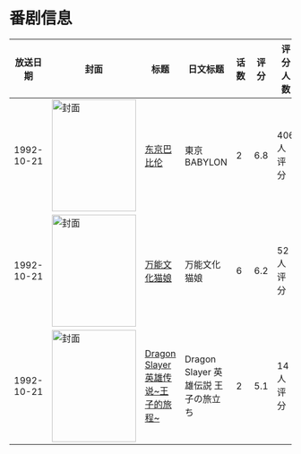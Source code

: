 # 番剧信息

|放送日期|封面|标题|日文标题|话数|评分|评分人数|
|---|---|---|---|---|---|---|
|1992-10-21|<img src="https://lain.bgm.tv/pic/cover/c/34/0a/2916_Kou4k.jpg" alt="封面" style="width:150px;height:200px;object-fit:cover;">|[东京巴比伦](https://bangumi.tv/subject/2916)|東京BABYLON|2|6.8|406人评分|
|1992-10-21|<img src="https://lain.bgm.tv/pic/cover/c/8e/d3/3390_BGCbI.jpg" alt="封面" style="width:150px;height:200px;object-fit:cover;">|[万能文化猫娘](https://bangumi.tv/subject/3390)|万能文化猫娘|6|6.2|52人评分|
|1992-10-21|<img src="https://lain.bgm.tv/pic/cover/c/3c/51/72711_ckD3B.jpg" alt="封面" style="width:150px;height:200px;object-fit:cover;">|[Dragon Slayer 英雄传说~王子的旅程~](https://bangumi.tv/subject/72711)|Dragon Slayer 英雄伝説 王子の旅立ち|2|5.1|14人评分|
